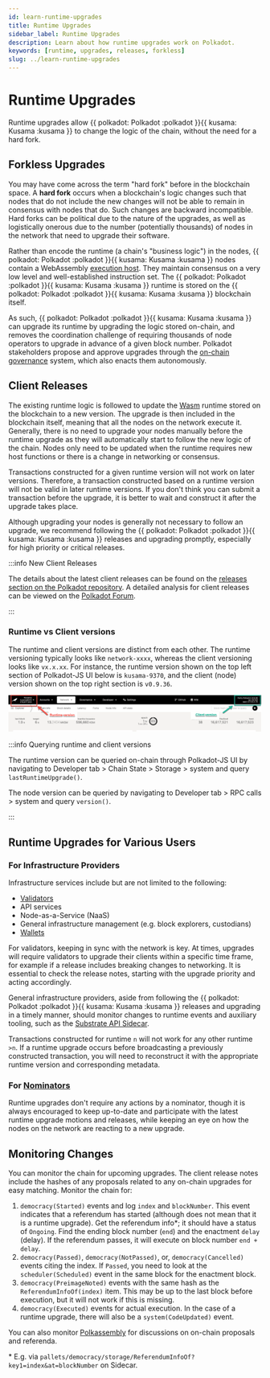 ```yaml
---
id: learn-runtime-upgrades
title: Runtime Upgrades
sidebar_label: Runtime Upgrades
description: Learn about how runtime upgrades work on Polkadot.
keywords: [runtime, upgrades, releases, forkless]
slug: ../learn-runtime-upgrades
---
```


# Runtime Upgrades

Runtime upgrades allow {{ polkadot: Polkadot :polkadot }}{{ kusama: Kusama :kusama }} to change the
logic of the chain, without the need for a hard fork.

## Forkless Upgrades

You may have come across the term "hard fork" before in the blockchain space. A **hard fork** occurs
when a blockchain's logic changes such that nodes that do not include the new changes will not be
able to remain in consensus with nodes that do. Such changes are backward incompatible. Hard forks
can be political due to the nature of the upgrades, as well as logistically onerous due to the
number (potentially thousands) of nodes in the network that need to upgrade their software.

Rather than encode the runtime (a chain's "business logic") in the nodes,
{{ polkadot: Polkadot :polkadot }}{{ kusama: Kusama :kusama }} nodes contain a WebAssembly
[execution host](learn-polkadot-host). They maintain consensus on a very low level and
well-established instruction set. The {{ polkadot: Polkadot :polkadot }}{{ kusama: Kusama :kusama }}
runtime is stored on the {{ polkadot: Polkadot :polkadot }}{{ kusama: Kusama :kusama }} blockchain
itself.

As such, {{ polkadot: Polkadot :polkadot }}{{ kusama: Kusama :kusama }} can upgrade its runtime by
upgrading the logic stored on-chain, and removes the coordination challenge of requiring thousands
of node operators to upgrade in advance of a given block number. Polkadot stakeholders propose and
approve upgrades through the [on-chain governance](learn-governance.md) system, which also enacts
them autonomously.

## Client Releases

The existing runtime logic is followed to update the [Wasm](learn-wasm.md) runtime stored on the
blockchain to a new version. The upgrade is then included in the blockchain itself, meaning that all
the nodes on the network execute it. Generally, there is no need to upgrade your nodes manually
before the runtime upgrade as they will automatically start to follow the new logic of the chain.
Nodes only need to be updated when the runtime requires new host functions or there is a change in
networking or consensus.

Transactions constructed for a given runtime version will not work on later versions. Therefore, a
transaction constructed based on a runtime version will not be valid in later runtime versions. If
you don't think you can submit a transaction before the upgrade, it is better to wait and construct
it after the upgrade takes place.

Although upgrading your nodes is generally not necessary to follow an upgrade, we recommend
following the {{ polkadot: Polkadot :polkadot }}{{ kusama: Kusama :kusama }} releases and upgrading
promptly, especially for high priority or critical releases.

:::info New Client Releases

The details about the latest client releases can be found on the
[releases section on the Polkadot repository](https://github.com/paritytech/polkadot/releases). A
detailed analysis for client releases can be viewed on the
[Polkadot Forum](https://forum.polkadot.network/tag/release-analysis).

:::

### Runtime vs Client versions

The runtime and client versions are distinct from each other. The runtime versioning typically looks
like `network-xxxx`, whereas the client versioning looks like `vx.x.xx`. For instance, the runtime
version shown on the top left section of Polkadot-JS UI below is `kusama-9370`, and the client
(node) version shown on the top right section is `v0.9.36`.

![Runtime vs Client versioning](./../assets/runtime-node-version.png)

:::info Querying runtime and client versions

The runtime version can be queried on-chain through Polkadot-JS UI by navigating to Developer tab >
Chain State > Storage > system and query `lastRuntimeUpgrade()`.

The node version can be queried by navigating to Developer tab > RPC calls > system and query
`version()`.

:::

## Runtime Upgrades for Various Users

### For Infrastructure Providers

Infrastructure services include but are not limited to the following:

- [Validators](../maintain/maintain-guides-how-to-upgrade.md)
- API services
- Node-as-a-Service (NaaS)
- General infrastructure management (e.g. block explorers, custodians)
- [Wallets](./../general/wallets.md)

For validators, keeping in sync with the network is key. At times, upgrades will require validators
to upgrade their clients within a specific time frame, for example if a release includes breaking
changes to networking. It is essential to check the release notes, starting with the upgrade
priority and acting accordingly.

General infrastructure providers, aside from following the
{{ polkadot: Polkadot :polkadot }}{{ kusama: Kusama :kusama }} releases and upgrading in a timely
manner, should monitor changes to runtime events and auxiliary tooling, such as the
[Substrate API Sidecar](https://github.com/paritytech/substrate-api-sidecar).

Transactions constructed for runtime `n` will not work for any other runtime `>n`. If a runtime
upgrade occurs before broadcasting a previously constructed transaction, you will need to
reconstruct it with the appropriate runtime version and corresponding metadata.

### For [Nominators](../maintain/maintain-guides-how-to-nominate-polkadot.md)

Runtime upgrades don't require any actions by a nominator, though it is always encouraged to keep
up-to-date and participate with the latest runtime upgrade motions and releases, while keeping an
eye on how the nodes on the network are reacting to a new upgrade.

## Monitoring Changes

You can monitor the chain for upcoming upgrades. The client release notes include the hashes of any
proposals related to any on-chain upgrades for easy matching. Monitor the chain for:

1. `democracy(Started)` events and log `index` and `blockNumber`. This event indicates that a
   referendum has started (although does not mean that it is a runtime upgrade). Get the referendum
   info\*; it should have a status of `Ongoing`. Find the ending block number (`end`) and the
   enactment `delay` (delay). If the referendum passes, it will execute on block number
   `end + delay`.
2. `democracy(Passed)`, `democracy(NotPassed)`, or, `democracy(Cancelled)` events citing the index.
   If `Passed`, you need to look at the `scheduler(Scheduled)` event in the same block for the
   enactment block.
3. `democracy(PreimageNoted)` events with the same hash as the `ReferendumInfoOf(index)` item. This
   may be up to the last block before execution, but it will not work if this is missing.
4. `democracy(Executed)` events for actual execution. In the case of a runtime upgrade, there will
   also be a `system(CodeUpdated)` event.

You can also monitor [Polkassembly](https://polkadot.polkassembly.io/) for discussions on on-chain
proposals and referenda.

\* E.g. via `pallets/democracy/storage/ReferendumInfoOf?key1=index&at=blockNumber` on Sidecar.
